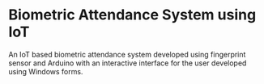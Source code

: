# Biometric Attendance System using IoT

An IoT based biometric attendance system developed using fingerprint sensor and Arduino with an interactive interface for the user developed using Windows forms.
